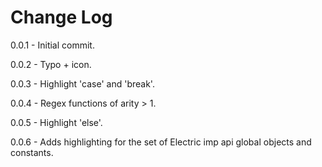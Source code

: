 # Change Log

0.0.1 - Initial commit.

0.0.2 - Typo + icon.

0.0.3 - Highlight 'case' and 'break'.

0.0.4 - Regex functions of arity > 1.

0.0.5 - Highlight 'else'.

0.0.6 - Adds highlighting for the set of Electric imp api global objects and constants.
